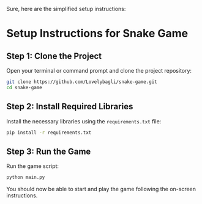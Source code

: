Sure, here are the simplified setup instructions:

# Setup Instructions for Snake Game

## Step 1: Clone the Project

Open your terminal or command prompt and clone the project repository:
```bash
git clone https://github.com/Lovelybagli/snake-game.git
cd snake-game
```

## Step 2: Install Required Libraries

Install the necessary libraries using the `requirements.txt` file:
```bash
pip install -r requirements.txt
```

## Step 3: Run the Game

Run the game script:
```bash
python main.py
```

You should now be able to start and play the game following the on-screen instructions.
